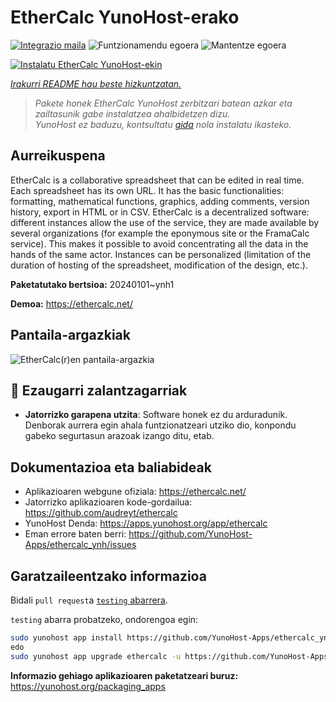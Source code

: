 <!--
Ohart ongi: README hau automatikoki sortu da <https://github.com/YunoHost/apps/tree/master/tools/readme_generator>ri esker
EZ editatu eskuz.
-->

# EtherCalc YunoHost-erako

[![Integrazio maila](https://dash.yunohost.org/integration/ethercalc.svg)](https://dash.yunohost.org/appci/app/ethercalc) ![Funtzionamendu egoera](https://ci-apps.yunohost.org/ci/badges/ethercalc.status.svg) ![Mantentze egoera](https://ci-apps.yunohost.org/ci/badges/ethercalc.maintain.svg)

[![Instalatu EtherCalc YunoHost-ekin](https://install-app.yunohost.org/install-with-yunohost.svg)](https://install-app.yunohost.org/?app=ethercalc)

*[Irakurri README hau beste hizkuntzatan.](./ALL_README.md)*

> *Pakete honek EtherCalc YunoHost zerbitzari batean azkar eta zailtasunik gabe instalatzea ahalbidetzen dizu.*  
> *YunoHost ez baduzu, kontsultatu [gida](https://yunohost.org/install) nola instalatu ikasteko.*

## Aurreikuspena

EtherCalc is a collaborative spreadsheet that can be edited in real time. Each spreadsheet has its own URL. It has the basic functionalities: formatting, mathematical functions, graphics, adding comments, version history, export in HTML or in CSV. EtherCalc is a decentralized software: different instances allow the use of the service, they are made available by several organizations (for example the eponymous site or the FramaCalc service). This makes it possible to avoid concentrating all the data in the hands of the same actor. Instances can be personalized (limitation of the duration of hosting of the spreadsheet, modification of the design, etc.).

**Paketatutako bertsioa:** 20240101~ynh1

**Demoa:** <https://ethercalc.net/>

## Pantaila-argazkiak

![EtherCalc(r)en pantaila-argazkia](./doc/screenshots/screenshot.png)

## :red_circle: Ezaugarri zalantzagarriak

- **Jatorrizko garapena utzita**: Software honek ez du arduradunik. Denborak aurrera egin ahala funtzionatzeari utziko dio, konpondu gabeko segurtasun arazoak izango ditu, etab.

## Dokumentazioa eta baliabideak

- Aplikazioaren webgune ofiziala: <https://ethercalc.net/>
- Jatorrizko aplikazioaren kode-gordailua: <https://github.com/audreyt/ethercalc>
- YunoHost Denda: <https://apps.yunohost.org/app/ethercalc>
- Eman errore baten berri: <https://github.com/YunoHost-Apps/ethercalc_ynh/issues>

## Garatzaileentzako informazioa

Bidali `pull request`a [`testing` abarrera](https://github.com/YunoHost-Apps/ethercalc_ynh/tree/testing).

`testing` abarra probatzeko, ondorengoa egin:

```bash
sudo yunohost app install https://github.com/YunoHost-Apps/ethercalc_ynh/tree/testing --debug
edo
sudo yunohost app upgrade ethercalc -u https://github.com/YunoHost-Apps/ethercalc_ynh/tree/testing --debug
```

**Informazio gehiago aplikazioaren paketatzeari buruz:** <https://yunohost.org/packaging_apps>
